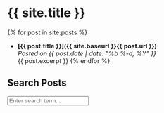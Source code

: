 ---
---

# {{ site.title }}

{% for post in site.posts %}
- **[{{ post.title }}]({{ site.baseurl }}{{ post.url }})**  
  _Posted on {{ post.date | date: "%b %-d, %Y" }}_  
  {{ post.excerpt }}
{% endfor %}

## Search Posts

<input type="text" id="search-input" placeholder="Enter search term...">
<ul id="search-results"></ul>

<script src="https://cdn.jsdelivr.net/npm/lunr@2.3.9/lunr.min.js"></script>
<script>
document.addEventListener("DOMContentLoaded", function() {
  var idx;
  var docs;
  var baseUrl = "{{ site.baseurl }}";
  
  // Download the data
  fetch(baseUrl + '/search.json')
    .then(response => response.json())
    .then(data => {
      docs = data;
      idx = lunr(function() {
        this.ref('url');
        this.field('title');
        this.field('content');
        data.forEach(function(doc) {
          this.add(doc);
        }, this);
      });
    });

  // Handle search
  document.getElementById('search-input').addEventListener("keyup", function() {
    var query = this.value;
    var results = idx.search(query);
    displayResults(results);
  });

  function displayResults(results) {
    var searchResults = document.getElementById('search-results');
    if (results.length) {
      var output = '';
      results.forEach(function(result) {
        var item = docs.find(i => i.url === result.ref);
        output += '<li><a href="' + baseUrl + item.url + '">' + item.title + '</a></li>';
      });
      searchResults.innerHTML = output;
    } else {
      searchResults.innerHTML = '<li>No results found</li>';
    }
  }
});
</script>
